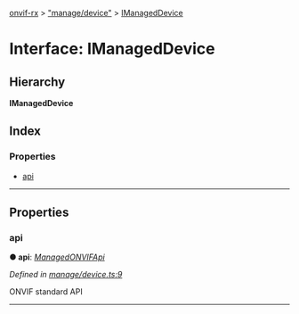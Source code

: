 [onvif-rx](../README.md) > ["manage/device"](../modules/_manage_device_.md) > [IManagedDevice](../interfaces/_manage_device_.imanageddevice.md)

# Interface: IManagedDevice

## Hierarchy

**IManagedDevice**

## Index

### Properties

* [api](_manage_device_.imanageddevice.md#api)

---

## Properties

<a id="api"></a>

###  api

**● api**: *[ManagedONVIFApi](../classes/_api_index_.managedonvifapi.md)*

*Defined in [manage/device.ts:9](https://github.com/patrickmichalina/onvif-rx/blob/d62cee9/src/manage/device.ts#L9)*

ONVIF standard API

___

